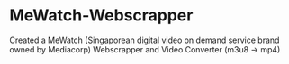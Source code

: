 # MeWatch-Webscrapper
Created a MeWatch (Singaporean digital video on demand service brand owned by Mediacorp) Webscrapper and Video Converter (m3u8 -> mp4)
